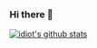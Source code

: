 ### Hi there 👋

[![idiot's github stats](https://github-readme-stats.vercel.app/api?username=idiot&theme=graywhite&show_icons=true&hide=contribs,prs)](https://github.com/anuraghazra/github-readme-stats)